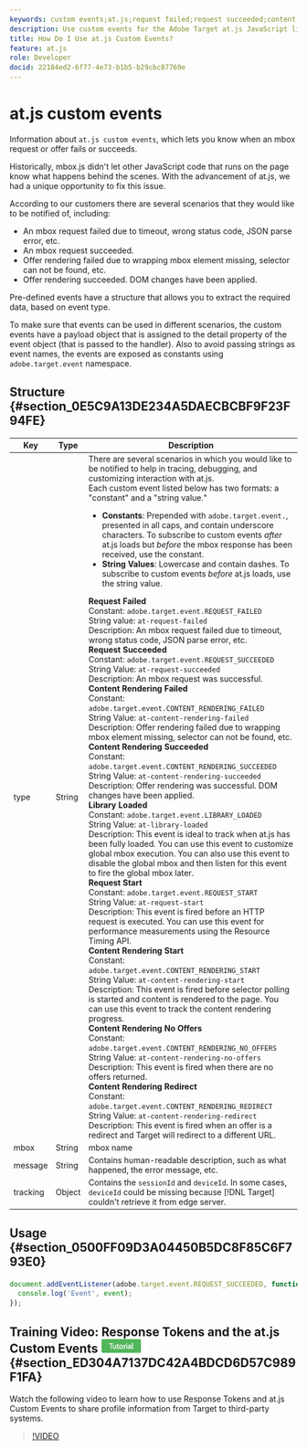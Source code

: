 ```yaml
---
keywords: custom events;at.js;request failed;request succeeded;content rendering failed;content rendering succeeded;library loaded;request start;content rendering start;content rendering no offers;content rendering rediret
description: Use custom events for the Adobe Target at.js JavaScript library to be notified when an mbox request or offer fails or succeeds.
title: How Do I Use at.js Custom Events?
feature: at.js
role: Developer
docid: 22184ed2-6f77-4e73-b1b5-b29cbc87769e
---
```


# at.js custom events

Information about `at.js custom events`, which lets you know when an mbox request or offer fails or succeeds.

Historically, mbox.js didn't let other JavaScript code that runs on the page know what happens behind the scenes. With the advancement of at.js, we had a unique opportunity to fix this issue.

According to our customers there are several scenarios that they would like to be notified of, including:

* An mbox request failed due to timeout, wrong status code, JSON parse error, etc. 
* An mbox request succeeded. 
* Offer rendering failed due to wrapping mbox element missing, selector can not be found, etc. 
* Offer rendering succeeded. DOM changes have been applied.

Pre-defined events have a structure that allows you to extract the required data, based on event type.

To make sure that events can be used in different scenarios, the custom events have a payload object that is assigned to the detail property of the event object (that is passed to the handler). Also to avoid passing strings as event names, the events are exposed as constants using `adobe.target.event` namespace.

## Structure {#section_0E5C9A13DE234A5DAECBCBF9F23F94FE}

| Key | Type | Description |
|--- |--- |--- |
|type|String|There are several scenarios in which you would like to be notified to help in tracing, debugging, and customizing interaction with at.js.<br>Each custom event listed below has two formats: a "constant" and a "string value."<ul><li>**Constants**: Prepended with `adobe.target.event.`, presented in all caps, and contain underscore characters. To subscribe to custom events *after* at.js loads but *before* the mbox response has been received, use the constant.</li><li>**String Values**: Lowercase and contain dashes. To subscribe to custom events *before* at.js loads, use the string value.</li></ul>**Request Failed**<br>Constant: `adobe.target.event.REQUEST_FAILED`<br>String value: `at-request-failed`<br>Description: An mbox request failed due to timeout, wrong status code, JSON parse error, etc.<br>**Request Succeeded**<br>Constant: `adobe.target.event.REQUEST_SUCCEEDED`<br>String Value: `at-request-succeeded`<br>Description: An mbox request was successful.<br>**Content Rendering Failed**<br>Constant: `adobe.target.event.CONTENT_RENDERING_FAILED`<br>String Value: `at-content-rendering-failed`<br>Description: Offer rendering failed due to wrapping mbox element missing, selector can not be found, etc.<br>**Content Rendering Succeeded**<br>Constant: `adobe.target.event.CONTENT_RENDERING_SUCCEEDED`<br>String Value: `at-content-rendering-succeeded`<br>Description: Offer rendering was successful. DOM changes have been applied.<br>**Library Loaded**<br>Constant: `adobe.target.event.LIBRARY_LOADED`<br>String Value: `at-library-loaded`<br>Description: This event is ideal to track when at.js has been fully loaded. You can use this event to customize global mbox execution. You can also use this event to disable the global mbox and then listen for this event to fire the global mbox later.<br>**Request Start**<br>Constant: `adobe.target.event.REQUEST_START`<br>String Value: `at-request-start`<br>Description: This event is fired before an HTTP request is executed. You can use this event for performance measurements using the Resource Timing API.<br>**Content Rendering Start**<br>Constant: `adobe.target.event.CONTENT_RENDERING_START`<br>String Value: `at-content-rendering-start`<br>Description: This event is fired before selector polling is started and content is rendered to the page. You can use this event to track the content rendering progress.<br>**Content Rendering No Offers**<br>Constant: `adobe.target.event.CONTENT_RENDERING_NO_OFFERS`<br>String Value: `at-content-rendering-no-offers`<br>Description: This event is fired when there are no offers returned.<br>**Content Rendering Redirect**<br>Constant: `adobe.target.event.CONTENT_RENDERING_REDIRECT`<br>String Value: `at-content-rendering-redirect`<br>Description: This event is fired when an offer is a redirect and Target will redirect to a different URL.|
|mbox|String|mbox name|
|message|String|Contains human-readable description, such as what happened, the error message, etc.|
|tracking|Object|Contains the `sessionId` and `deviceId`. In some cases, `deviceId` could be missing because [!DNL Target] couldn't retrieve it from edge server.|

## Usage {#section_0500FF09D3A04450B5DC8F85C6F793E0}

```javascript
document.addEventListener(adobe.target.event.REQUEST_SUCCEEDED, function(event) { 
  console.log('Event', event); 
});
```

## Training Video: Response Tokens and the at.js Custom Events ![Tutorial badge](/help/assets/tutorial.png) {#section_ED304A7137DC42A4BDCD6D57C989F1FA}

Watch the following video to learn how to use Response Tokens and at.js Custom Events to share profile information from Target to third-party systems.

>[!VIDEO](https://video.tv.adobe.com/v/23253/)